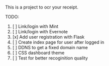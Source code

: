 This is a project to ocr your receipt.


TODO:  
1. [ ] Link/login with Mint  
2. [ ] Link/login with Evernote  
3. [x] Add user registration with Flask  
4. [ ] Create index page for user after logged in  
5. [ ] DDNS to get a fixed domain name  
6. [ ] CSS dashboard theme  
7. [ ] Test for better recoginition quality  
